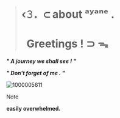 > # ‹𝟹．⊂ about ᵃʸᵃⁿᵉ .
> # ‎			‎	Greetings ! ⊃ ᯓ


_**"		A journey we shall see   !		"**_

  _**"		Don't forget of me   .		"**_

  ![1000005611](https://github.com/user-attachments/assets/374d7a3a-f877-4488-a500-eae92ad10711)

> [!NOTE]
> **easily overwhelmed.**
